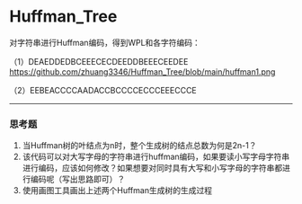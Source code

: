 # Huffman_Tree

对字符串进行Huffman编码，得到WPL和各字符编码：

（1）DEAEDDEDBCEEECECDEEDDBEEECEEDEE
https://github.com/zhuang3346/Huffman_Tree/blob/main/huffman1.png

（2）EEBEACCCCAADACCBCCCCECCCEEECCCE

---

### 思考题

1. 当Huffman树的叶结点为n时，整个生成树的结点总数为何是2n-1？
2. 该代码可以对大写字母的字符串进行huffman编码，如果要读小写字母字符串进行编码，应该如何修改？如果想要对同时具有大写和小写字母的字符串都进行编码呢（写出思路即可）？
3. 使用画图工具画出上述两个Huffman生成树的生成过程
